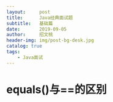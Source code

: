 ```yaml
---
layout:     post
title:      Java经典面试题
subtitle:   基础篇
date:       2019-09-05
author:     招文桃
header-img: img/post-bg-desk.jpg
catalog: true
tags:
    - Java面试
---
```


# equals()与==的区别


